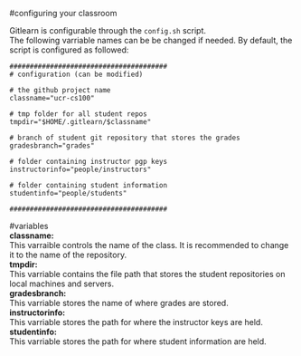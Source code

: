 #configuring your classroom

Gitlearn is configurable through the `config.sh` script.  
The following varriable names can be be changed if needed.
By default, the script is configured as followed:
```
#######################################
# configuration (can be modified)

# the github project name
classname="ucr-cs100"

# tmp folder for all student repos
tmpdir="$HOME/.gitlearn/$classname"

# branch of student git repository that stores the grades
gradesbranch="grades"

# folder containing instructor pgp keys
instructorinfo="people/instructors"

# folder containing student information
studentinfo="people/students"

#######################################
```

#variables  
**classname:**  
This varraible controls the name of the class. 
It is recommended to change it to the name of the repository.  
**tmpdir:**  
This varriable contains the file path that stores the student repositories on local machines and servers.  
**gradesbranch:**   
This varriable stores the name of where grades are stored.  
**instructorinfo:**   
This varriable stores the path for where the instructor keys are held.  
**studentinfo:**    
This varriable stores the path for where student information are held.  
